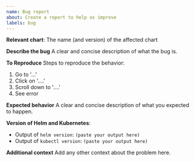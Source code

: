 ```yaml
---
name: Bug report
about: Create a report to help us improve
labels: bug
---
```


**Relevant chart**:
The name (and version) of the affected chart

**Describe the bug**
A clear and concise description of what the bug is.

**To Reproduce**
Steps to reproduce the behavior:
1. Go to '...'
2. Click on '....'
3. Scroll down to '....'
4. See error

**Expected behavior**
A clear and concise description of what you expected to happen.

**Version of Helm and Kubernetes**:

- Output of `helm version`: `(paste your output here)`
- Output of `kubectl version`: `(paste your output here)`

**Additional context**
Add any other context about the problem here.
